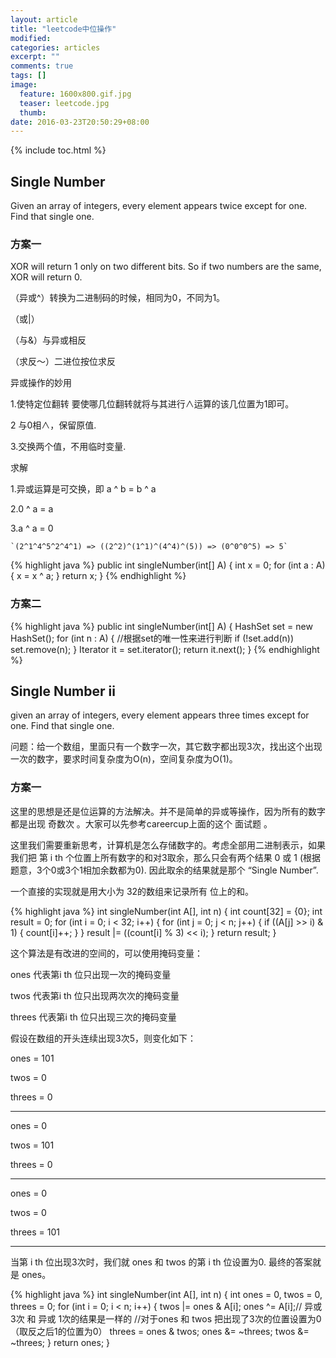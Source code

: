 ```yaml
---
layout: article
title: "leetcode中位操作"
modified:
categories: articles
excerpt: ""
comments: true
tags: []
image: 
  feature: 1600x800.gif.jpg
  teaser: leetcode.jpg
  thumb:
date: 2016-03-23T20:50:29+08:00
---
```


{% include toc.html %}

## Single Number

Given an array of integers, every element appears twice except for one. Find that single one.

### 方案一

XOR will return 1 only on two different bits. So if two numbers are the same, XOR will return 0. 

（异或^）转换为二进制码的时候，相同为0，不同为1。

（或|）

（与&）与异或相反

（求反～）二进位按位求反

异或操作的妙用

1.使特定位翻转 要使哪几位翻转就将与其进行∧运算的该几位置为1即可。

2 与0相∧，保留原值.

3.交换两个值，不用临时变量. 

求解

1.异或运算是可交换，即 a ^ b = b ^ a

2.0 ^ a = a

3.a ^ a = 0

    `(2^1^4^5^2^4^1) => ((2^2)^(1^1)^(4^4)^(5)) => (0^0^0^5) => 5`

{% highlight java %}
public int singleNumber(int[] A) {
	int x = 0;
	for (int a : A) {
		x = x ^ a;
	}
	return x;
}
{% endhighlight %}

### 方案二

{% highlight java %}
public int singleNumber(int[] A) {
	HashSet<Integer> set = new HashSet<Integer>();
	for (int n : A) {
		//根据set的唯一性来进行判断
		if (!set.add(n))
			set.remove(n);
	}
	Iterator<Integer> it = set.iterator();
	return it.next();
}
{% endhighlight %}

## Single Number ii

given an array of integers, every element appears  three  times except for one. Find that single one.

问题：给一个数组，里面只有一个数字一次，其它数字都出现3次，找出这个出现一次的数字，要求时间复杂度为O(n)，空间复杂度为O(1)。

### 方案一

这里的思想是还是位运算的方法解决。并不是简单的异或等操作，因为所有的数字都是出现 奇数次 。大家可以先参考careercup上面的这个 面试题 。

这里我们需要重新思考，计算机是怎么存储数字的。考虑全部用二进制表示，如果我们把 第 i th   个位置上所有数字的和对3取余，那么只会有两个结果 0 或 1 (根据题意，3个0或3个1相加余数都为0).  因此取余的结果就是那个 “Single Number”.

一个直接的实现就是用大小为 32的数组来记录所有 位上的和。

{% highlight java %}
int singleNumber(int A[], int n) {
  int count[32] = {0};
  int result = 0;
  for (int i = 0; i < 32; i++) {
    for (int j = 0; j < n; j++) {
      if ((A[j] >> i) & 1) {
        count[i]++;
      }
    }
    result |= ((count[i] % 3) << i);
  }
  return result;
}


这个算法是有改进的空间的，可以使用掩码变量：

ones    代表第i th 位只出现一次的掩码变量

twos   代表第i th 位只出现两次次的掩码变量

threes   代表第i th 位只出现三次的掩码变量

假设在数组的开头连续出现3次5，则变化如下：

ones = 101

twos = 0

threes = 0

--------------

ones = 0

twos = 101

threes = 0

--------------

ones = 0

twos = 0

threes = 101

--------------

当第 i th 位出现3次时，我们就 ones   和 twos   的第 i th 位设置为0. 最终的答案就是 ones。

{% highlight java %}
int singleNumber(int A[], int n) {
  int ones = 0, twos = 0, threes = 0;
  for (int i = 0; i < n; i++) {
    twos |= ones & A[i];
    ones ^= A[i];// 异或3次 和 异或 1次的结果是一样的
     //对于ones 和 twos 把出现了3次的位置设置为0 （取反之后1的位置为0）
    threes = ones & twos;
    ones &= ~threes;
    twos &= ~threes;
  }
  return ones;
}